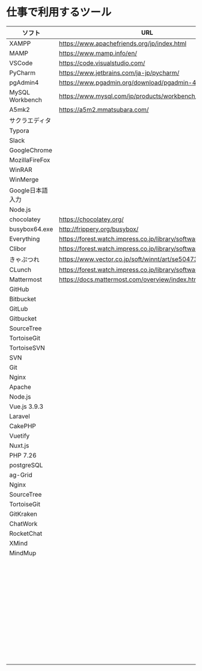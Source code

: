 # 仕事で利用するツール



| ソフト           | URL                                                          |
| ---------------- | ------------------------------------------------------------ |
| XAMPP            | https://www.apachefriends.org/jp/index.html                  |
| MAMP             | https://www.mamp.info/en/                                    |
| VSCode           | https://code.visualstudio.com/                               |
| PyCharm          | https://www.jetbrains.com/ja-jp/pycharm/                     |
| pgAdmin4         | https://www.pgadmin.org/download/pgadmin-4-windows/          |
| MySQL Workbench  | https://www.mysql.com/jp/products/workbench/                 |
| A5mk2            | https://a5m2.mmatsubara.com/                                 |
| サクラエディタ   |                                                              |
| Typora           |                                                              |
| Slack            |                                                              |
| GoogleChrome     |                                                              |
| MozillaFireFox   |                                                              |
| WinRAR           |                                                              |
| WinMerge         |                                                              |
| Google日本語入力 |                                                              |
| Node.js          |                                                              |
| chocolatey       | https://chocolatey.org/                                      |
| busybox64.exe    | http://frippery.org/busybox/                                 |
| Everything       | https://forest.watch.impress.co.jp/library/software/everything/ |
| Clibor           | https://forest.watch.impress.co.jp/library/software/clibor/  |
| きゃぷつれ       | https://www.vector.co.jp/soft/winnt/art/se504736.html        |
| CLunch           | https://forest.watch.impress.co.jp/library/software/claunch/ |
| Mattermost       | https://docs.mattermost.com/overview/index.html              |
| GitHub           |                                                              |
| Bitbucket        |                                                              |
| GitLub           |                                                              |
| Gitbucket        |                                                              |
| SourceTree       |                                                              |
| TortoiseGit      |                                                              |
| TortoiseSVN      |                                                              |
| SVN              |                                                              |
| Git              |                                                              |
| Nginx            |                                                              |
| Apache           |                                                              |
| Node.js          |                                                              |
| Vue.js  3.9.3    |                                                              |
| Laravel          |                                                              |
| CakePHP          |                                                              |
| Vuetify          |                                                              |
| Nuxt.js          |                                                              |
| PHP 7.26         |                                                              |
| postgreSQL       |                                                              |
| ag-Grid          |                                                              |
| Nginx            |                                                              |
| SourceTree       |                                                              |
| TortoiseGit      |                                                              |
| GitKraken        |                                                              |
| ChatWork         |                                                              |
| RocketChat       |                                                              |
| XMind            |                                                              |
| MindMup          |                                                              |
|                  |                                                              |
|                  |                                                              |
|                  |                                                              |
|                  |                                                              |
|                  |                                                              |
|                  |                                                              |
|                  |                                                              |
|                  |                                                              |
|                  |                                                              |
|                  |                                                              |
|                  |                                                              |
|                  |                                                              |
|                  |                                                              |
|                  |                                                              |
|                  |                                                              |
|                  |                                                              |
|                  |                                                              |
|                  |                                                              |
|                  |                                                              |
|                  |                                                              |
|                  |                                                              |
|                  |                                                              |
|                  |                                                              |
|                  |                                                              |
|                  |                                                              |
|                  |                                                              |
|                  |                                                              |
|                  |                                                              |
|                  |                                                              |
|                  |                                                              |
|                  |                                                              |
|                  |                                                              |
|                  |                                                              |
|                  |                                                              |
|                  |                                                              |
|                  |                                                              |
|                  |                                                              |
|                  |                                                              |
|                  |                                                              |
|                  |                                                              |
|                  |                                                              |
|                  |                                                              |
|                  |                                                              |
|                  |                                                              |
|                  |                                                              |
|                  |                                                              |
|                  |                                                              |
